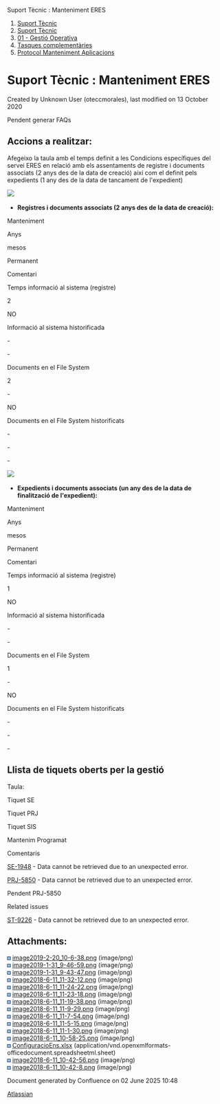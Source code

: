 Suport Tècnic : Manteniment ERES  

1.  [Suport Tècnic](index.html)
2.  [Suport Tècnic](13893782.html)
3.  [01 - Gestió Operativa](26313391.html)
4.  [Tasques complementàries](26313409.html)
5.  [Protocol Manteniment Aplicacions](Protocol-Manteniment-Aplicacions_39911467.html)

Suport Tècnic : Manteniment ERES
================================

Created by Unknown User (oteccmorales), last modified on 13 October 2020

Pendent generar FAQs

Accions a realitzar:
--------------------

Afegeixo la taula amb el temps definit a les Condicions específiques del servei ERES en relació amb els assentaments de registre i documents associats (2 anys des de la data de creació) així com el definit pels expedients (1 any des de la data de tancament de l'expedient)

  

![](https://contacte.aoc.cat/secure/attachment/47958/47958_image-2020-08-21-14-02-07-905.png)

  

*   **Registres i documents associats (2 anys des de la data de creació):**

  

Manteniment

Anys

mesos

Permanent

Comentari

Temps informació al sistema (registre)

2

  

NO

  

Informació al sistema historificada

\-

\-

  

  

Documents en el File System

2

\-

NO

  

Documents en el File System historificats

\-

\-

\-

  

  

![](https://contacte.aoc.cat/secure/attachment/47959/47959_image-2020-08-21-14-10-58-402.png)

  

*   **Expedients i documents associats (un any des de la data de finalització de l'expedient):**

  

Manteniment

Anys

mesos

Permanent

Comentari

Temps informació al sistema (registre)

1

  

NO

  

Informació al sistema historificada

\-

\-

  

  

Documents en el File System

1

\-

NO

  

Documents en el File System historificats

\-

\-

\-

  

  

Llista de tiquets oberts per la gestió
--------------------------------------

Taula:

Tiquet SE

Tiquet PRJ

Tiquet SIS

Mantenim Programat

Comentaris

[SE-1948](https://contacte.aoc.cat/browse/SE-1948?src=confmacro) - Data cannot be retrieved due to an unexpected error.

[PRJ-5850](https://contacte.aoc.cat/browse/PRJ-5850?src=confmacro) - Data cannot be retrieved due to an unexpected error.

  

Pendent PRJ-5850

  

  

  

Related issues

[ST-9226](https://contacte.aoc.cat/browse/ST-9226?src=confmacro) - Data cannot be retrieved due to an unexpected error.

  

Attachments:
------------

![](images/icons/bullet_blue.gif) [image2019-2-20\_10-6-38.png](attachments/41517311/41517312.png) (image/png)  
![](images/icons/bullet_blue.gif) [image2019-1-31\_9-46-59.png](attachments/41517311/41517313.png) (image/png)  
![](images/icons/bullet_blue.gif) [image2019-1-31\_9-43-47.png](attachments/41517311/41517314.png) (image/png)  
![](images/icons/bullet_blue.gif) [image2018-6-11\_11-32-12.png](attachments/41517311/41517315.png) (image/png)  
![](images/icons/bullet_blue.gif) [image2018-6-11\_11-24-22.png](attachments/41517311/41517316.png) (image/png)  
![](images/icons/bullet_blue.gif) [image2018-6-11\_11-23-18.png](attachments/41517311/41517317.png) (image/png)  
![](images/icons/bullet_blue.gif) [image2018-6-11\_11-19-38.png](attachments/41517311/41517318.png) (image/png)  
![](images/icons/bullet_blue.gif) [image2018-6-11\_11-9-29.png](attachments/41517311/41517319.png) (image/png)  
![](images/icons/bullet_blue.gif) [image2018-6-11\_11-7-54.png](attachments/41517311/41517320.png) (image/png)  
![](images/icons/bullet_blue.gif) [image2018-6-11\_11-5-15.png](attachments/41517311/41517321.png) (image/png)  
![](images/icons/bullet_blue.gif) [image2018-6-11\_11-1-30.png](attachments/41517311/41517322.png) (image/png)  
![](images/icons/bullet_blue.gif) [image2018-6-11\_10-58-25.png](attachments/41517311/41517323.png) (image/png)  
![](images/icons/bullet_blue.gif) [ConfiguracioEns.xlsx](attachments/41517311/41517324.xlsx) (application/vnd.openxmlformats-officedocument.spreadsheetml.sheet)  
![](images/icons/bullet_blue.gif) [image2018-6-11\_10-42-56.png](attachments/41517311/41517325.png) (image/png)  
![](images/icons/bullet_blue.gif) [image2018-6-11\_10-42-8.png](attachments/41517311/41517326.png) (image/png)  

Document generated by Confluence on 02 June 2025 10:48

[Atlassian](http://www.atlassian.com/)